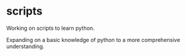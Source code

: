 # scripts
Working on scripts to learn python.

Expanding on a basic knowledge of python to a more comprehensive understanding.
